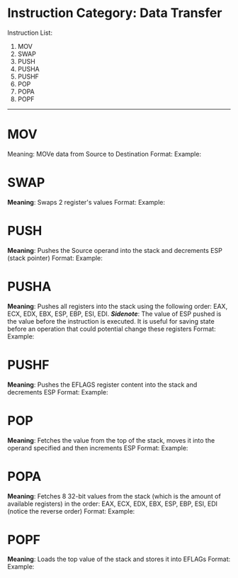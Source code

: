 # Instruction Category: **Data Transfer**  

Instruction List:
1. MOV
2. SWAP
3. PUSH
4. PUSHA
5. PUSHF
6. POP
7. POPA
8. POPF
_____  

# **MOV**
Meaning:  MOVe data from Source to Destination
Format:
Example:

# **SWAP**
**Meaning**: Swaps 2 register's values
Format:
Example:

# **PUSH**
**Meaning**: Pushes the Source operand into the stack and decrements ESP (stack pointer)
Format:
Example:

# **PUSHA**
**Meaning**: Pushes all registers into the stack using the following order: EAX, ECX, EDX, EBX, ESP, EBP, ESI, EDI. ***Sidenote***: The value of ESP pushed is the value before the instruction is executed. It is useful for saving state before an operation that could potential change these registers
Format:
Example:

# **PUSHF**
**Meaning**: Pushes the EFLAGS register content into the stack and decrements ESP
Format:
Example:

# **POP**
**Meaning**: Fetches the value from the top of the stack, moves it into the operand specified and then increments ESP
Format:
Example:

# **POPA**
**Meaning**: Fetches 8 32-bit values from the stack (which is the amount of available registers) in the order: EAX, ECX, EDX, EBX, ESP, EBP, ESI, EDI (notice the reverse order)
Format:
Example:

# **POPF**
**Meaning**: Loads the top value of the stack and stores it into EFLAGs
Format:
Example:

